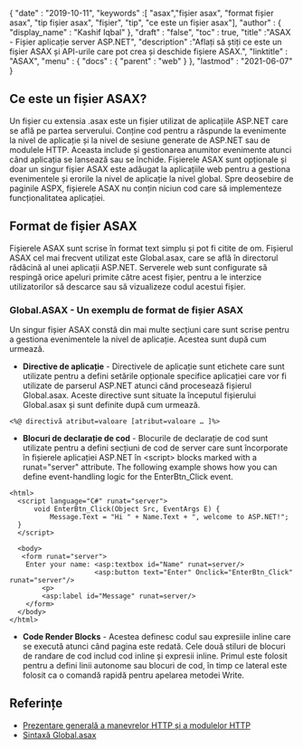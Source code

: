 {
  "date" : "2019-10-11",
  "keywords" :[ "asax","fișier asax", "format fișier asax", "tip fișier asax", "fișier", "tip", "ce este un fișier asax"],
  "author" : {
    "display_name" : "Kashif Iqbal"
},
  "draft" : "false",
  "toc" : true,
  "title" :"ASAX - Fișier aplicație server ASP.NET",
  "description" :"Aflați să știți ce este un fișier ASAX și API-urile care pot crea și deschide fișiere ASAX.",
  "linktitle" : "ASAX",
  "menu" : {
    "docs" : {
      "parent" : "web"
}
},
  "lastmod" : "2021-06-07"
}

## Ce este un fișier ASAX?

Un fișier cu extensia .asax este un fișier utilizat de aplicațiile ASP.NET care se află pe partea serverului. Conține cod pentru a răspunde la evenimente la nivel de aplicație și la nivel de sesiune generate de ASP.NET sau de modulele HTTP. Aceasta include și gestionarea anumitor evenimente atunci când aplicația se lansează sau se închide. Fișierele ASAX sunt opționale și doar un singur fișier ASAX este adăugat la aplicațiile web pentru a gestiona evenimentele și erorile la nivel de aplicație la nivel global. Spre deosebire de paginile ASPX, fișierele ASAX nu conțin niciun cod care să implementeze funcționalitatea aplicației.

## Format de fișier ASAX

Fișierele ASAX sunt scrise în format text simplu și pot fi citite de om. Fișierul ASAX cel mai frecvent utilizat este Global.asax, care se află în directorul rădăcină al unei aplicații ASP.NET. Serverele web sunt configurate să respingă orice apeluri primite către acest fișier, pentru a le interzice utilizatorilor să descarce sau să vizualizeze codul acestui fișier.

### Global.ASAX - Un exemplu de format de fișier ASAX

Un singur fișier ASAX constă din mai multe secțiuni care sunt scrise pentru a gestiona evenimentele la nivel de aplicație. Acestea sunt după cum urmează.

* **Directive de aplicație** - Directivele de aplicație sunt etichete care sunt utilizate pentru a defini setările opționale specifice aplicației care vor fi utilizate de parserul ASP.NET atunci când procesează fișierul Global.asax. Aceste directive sunt situate la începutul fișierului Global.asax și sunt definite după cum urmează.

```
<%@ directivă atribut=valoare [atribut=valoare … ]%>
```
* **Blocuri de declarație de cod** - Blocurile de declarație de cod sunt utilizate pentru a defini secțiuni de cod de server care sunt încorporate în fișierele aplicației ASP.NET în \<script> blocks marked with a runat="server" attribute. The following example shows how you can define event-handling logic for the EnterBtn_Click event.

```
<html>
  <script language="C#" runat="server">
      void EnterBtn_Click(Object Src, EventArgs E) {
          Message.Text = "Hi " + Name.Text + ", welcome to ASP.NET!";
  }
  </script>

  <body>
   <form runat="server">
    Enter your name: <asp:textbox id="Name" runat=server/>
                     <asp:button text="Enter" Onclick="EnterBtn_Click" runat="server"/>
        <p>
        <asp:label id="Message" runat=server/>
    </form>
  </body>
</html>
```
* **Code Render Blocks** - Acestea definesc codul sau expresiile inline care se execută atunci când pagina este redată. Cele două stiluri de blocuri de randare de cod includ cod inline și expresii inline. Primul este folosit pentru a defini linii autonome sau blocuri de cod, în timp ce lateral este folosit ca o comandă rapidă pentru apelarea metodei Write.

## Referințe

* [Prezentare generală a manevrelor HTTP și a modulelor HTTP](https://msdn.microsoft.com/en-us/library/bb398986(v=vs.100))
* [Sintaxă Global.asax](https://learn.microsoft.com/en-us/previous-versions/dotnet/netframework-4.0/2027ewzw(v=vs.100))

